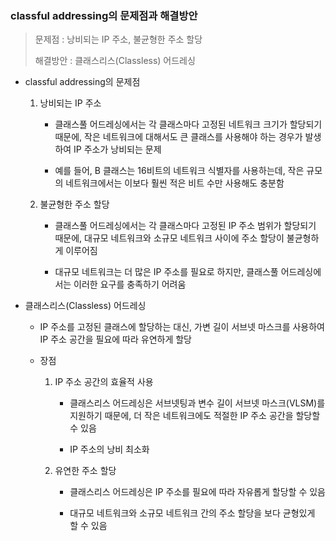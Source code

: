 ### classful addressing의 문제점과 해결방안

> 문제점 : 낭비되는 IP 주소, 불균형한 주소 할당
> 
> 해결방안 : 클래스리스(Classless) 어드레싱

- classful addressing의 문제점
  
  1. 낭비되는 IP 주소
     
     - 클래스풀 어드레싱에서는 각 클래스마다 고정된 네트워크 크기가 할당되기 때문에, 작은 네트워크에 대해서도 큰 클래스를 사용해야 하는 경우가 발생하여  IP 주소가 낭비되는 문제
     
     - 예를 들어, B 클래스는 16비트의 네트워크 식별자를 사용하는데, 작은 규모의 네트워크에서는 이보다 훨씬 적은 비트 수만 사용해도 충분함
  
  2. 불균형한 주소 할당
     
     - 클래스풀 어드레싱에서는 각 클래스마다 고정된 IP 주소 범위가 할당되기 때문에, 대규모 네트워크와 소규모 네트워크 사이에 주소 할당이 불균형하게 이루어짐
     
     - 대규모 네트워크는 더 많은 IP 주소를 필요로 하지만, 클래스풀 어드레싱에서는 이러한 요구를 충족하기 어려움

- 클래스리스(Classless) 어드레싱
  
  - IP 주소를 고정된 클래스에 할당하는 대신, 가변 길이 서브넷 마스크를 사용하여 IP 주소 공간을 필요에 따라 유연하게 할당
  
  - 장점
    
    1. IP 주소 공간의 효율적 사용
       
       - 클래스리스 어드레싱은 서브넷팅과 변수 길이 서브넷 마스크(VLSM)를 지원하기 때문에, 더 작은 네트워크에도 적절한 IP 주소 공간을 할당할 수 있음
       
       - IP 주소의 낭비 최소화
    
    2. 유연한 주소 할당
       
       - 클래스리스 어드레싱은 IP 주소를 필요에 따라 자유롭게 할당할 수 있음
       
       - 대규모 네트워크와 소규모 네트워크 간의 주소 할당을 보다 균형있게 할 수 있음
